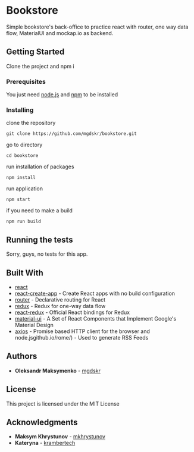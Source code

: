 # Bookstore

Simple bookstore's back-office to practice react with router, one way data flow, MaterialUI and mockap.io as backend.

## Getting Started

Clone the project and npm i

### Prerequisites

You just need [node.js](https://nodejs.org/uk/) and [npm](https://www.npmjs.com/) to be installed

### Installing

clone the repository
```
git clone https://github.com/mgdskr/bookstore.git
```
go to directory
```
cd bookstore
```
run installation of packages
```
npm install
```
run application
```
npm start
```
if you need to make a build
```
npm run build
```

## Running the tests

Sorry, guys, no tests for this app.

## Built With

* [react](https://facebook.github.io/react/)
* [react-create-app](https://github.com/facebookincubator/create-react-app) - Create React apps with no build configuration
* [router](https://github.com/ReactTraining/react-router) - Declarative routing for React
* [redux](http://redux.js.org/docs/introduction/) - Redux for one-way data flow
* [react-redux](https://github.com/reactjs/react-redux) - Official React bindings for Redux
* [material-ui](http://www.material-ui.com/#/) - A Set of React Components that Implement Google's Material Design 
* [axios](https://github.com/mzabriskie/axios) - Promise based HTTP client for the browser and node.jsgithub.io/rome/) - Used to generate RSS Feeds

## Authors

* **Oleksandr Maksymenko** - [mgdskr](https://github.com/mgdskr)

## License

This project is licensed under the MIT License

## Acknowledgments

* **Maksym Khrystunov** - [mkhrystunov](https://github.com/mkhrystunov)
* **Kateryna** - [krambertech](https://github.com/krambertech)
